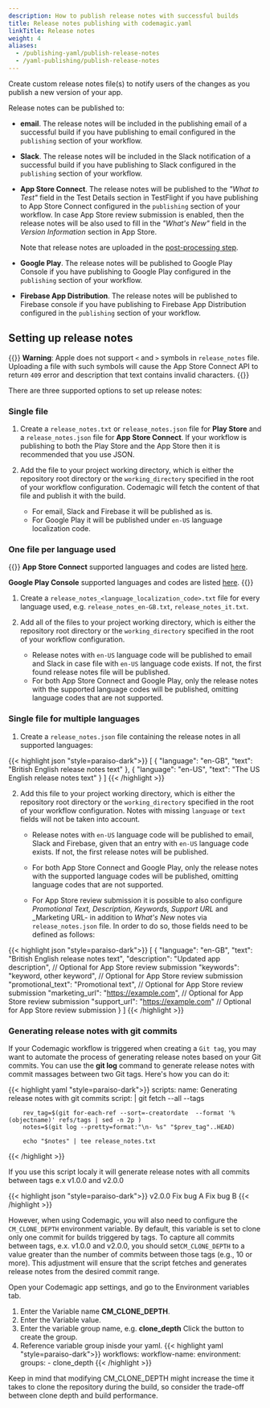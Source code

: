 ```yaml
---
description: How to publish release notes with successful builds
title: Release notes publishing with codemagic.yaml
linkTitle: Release notes
weight: 4
aliases: 
  - /publishing-yaml/publish-release-notes
  - /yaml-publishing/publish-release-notes
---
```


Create custom release notes file(s) to notify users of the changes as you publish a new version of your app.

Release notes can be published to:

* **email**. The release notes will be included in the publishing email of a successful build if you have publishing to email configured in the `publishing` section of your workflow.
* **Slack**. The release notes will be included in the Slack notification of a successful build if you have publishing to Slack configured in the `publishing` section of your workflow.
* **App Store Connect**. The release notes will be published to the _"What to Test"_ field in the Test Details section in TestFlight if you have publishing to App Store Connect configured in the `publishing` section of your workflow. In case App Store review submission is enabled, then the release notes will be also used to fill in the _"What's New"_ field in the _Version Information_ section in App Store.

  Note that release notes are uploaded in the [post-processing step](/yaml-publishing/app-store-connect/#post-processing-of-app-store-connect-distribution-magic-actions).

* **Google Play**. The release notes will be published to Google Play Console if you have publishing to Google Play configured in the `publishing` section of your workflow.
* **Firebase App Distribution**. The release notes will be published to Firebase console if you have publishing to Firebase App Distribution configured in the `publishing` section of your workflow.



## Setting up release notes

{{<notebox>}}
**Warning**:
 Apple does not support `<` and `>` symbols in `release_notes` file. Uploading a file with such symbols will cause the App Store Connect API to return `409` error and description that text contains invalid characters.
{{</notebox>}}

There are three supported options to set up release notes:

### Single file

1. Create a `release_notes.txt` or `release_notes.json` file for **Play Store** and a `release_notes.json` file for **App Store Connect**. If your workflow is publishing to both the Play Store and the App Store then it is recommended that you use JSON.

2. Add the file to your project working directory, which is either the repository root directory or the `working_directory` specified in the root of your workflow configuration. Codemagic will fetch the content of that file and publish it with the build.

    * For email, Slack and Firebase it will be published as is.
    * For Google Play it will be published under `en-US` language localization code.

### One file per language used

{{<notebox>}}
**App Store Connect** supported languages and codes are listed [here](https://developer.apple.com/documentation/appstoreconnectapi/betabuildlocalizationcreaterequest/data/attributes). 

**Google Play Console** supported languages and codes are listed [here](https://support.google.com/googleplay/android-developer/table/4419860?hl=en).
{{</notebox>}}

1. Create a `release_notes_<language_localization_code>.txt` file for every language used, e.g. `release_notes_en-GB.txt`, `release_notes_it.txt`.

2. Add all of the files to your project working directory, which is either the repository root directory or the `working_directory` specified in the root of your workflow configuration.

   * Release notes with `en-US` language code will be published to email and Slack in case file with `en-US` language code exists. If not, the first found release notes file will be published.
   * For both App Store Connect and Google Play, only the release notes with the supported language codes will be published, omitting language codes that are not supported.

### Single file for multiple languages

1. Create a `release_notes.json` file containing the release notes in all supported languages:

{{< highlight json "style=paraiso-dark">}}
[
    {
        "language": "en-GB",
        "text": "British English release notes text"
    },
    {
        "language": "en-US",
        "text": "The US English release notes text"
    }
]
{{< /highlight >}}


2. Add this file to your project working directory, which is either the repository root directory or the `working_directory` specified in the root of your workflow configuration. Notes with missing `language` or `text` fields will not be taken into account.

    * Release notes with `en-US` language code will be published to email, Slack and Firebase, given that an entry with `en-US` language code exists. If not, the first release notes will be published.
    
    * For both App Store Connect and Google Play, only the release notes with the supported language codes will be published, omitting language codes that are not supported.
    
    * For App Store review submission it is possible to also configure _Promotional Text, Description, Keywords, Support URL_ and _Marketing URL- in addition to _What's New_ notes via `release_notes.json` file. In order to do so, those fields need to be defined as follows:

{{< highlight json "style=paraiso-dark">}}
[
    {
        "language": "en-GB",
        "text": "British English release notes text",
        "description": "Updated app description", // Optional for App Store review submission
        "keywords": "keyword, other keyword", // Optional for App Store review submission
        "promotional_text": "Promotional text", // Optional for App Store review submission
        "marketing_url": "https://example.com", // Optional for App Store review submission
        "support_url": "https://example.com" // Optional for App Store review submission
    }
]
{{< /highlight >}}

### Generating release notes with git commits
If your Codemagic workflow is triggered when creating a `Git tag`, you may want to automate the process of generating release notes based on your Git commits.
You can use the **git log** command to generate release notes with commit massages between two Git tags. Here's how you can do it:

{{< highlight yaml "style=paraiso-dark">}}
  scripts:
    name: Generating release notes with git commits
    script: | 
        git fetch --all --tags

        rev_tag=$(git for-each-ref --sort=-creatordate  --format '%(objectname)' refs/tags | sed -n 2p )
        notes=$(git log --pretty=format:"\n- %s" "$prev_tag"..HEAD)

        echo "$notes" | tee release_notes.txt
{{< /highlight >}}

If you use this script localy it will generate release notes with all commits between tags e.x v1.0.0 and v2.0.0

{{< highlight json "style=paraiso-dark">}}
    v2.0.0
    Fix bug A
    Fix bug B
{{< /highlight >}}

However, when using Codemagic, you will also need to configure the `CM_CLONE_DEPTH` environment variable. By default, this variable is set to clone only one commit for builds triggered by tags. To capture all commits between tags, e.x. v1.0.0 and v2.0.0, you should set`CM_CLONE_DEPTH` to a value greater than the number of commits between those tags (e.g., 10 or more). This adjustment will ensure that the script fetches and generates release notes from the desired commit range.

Open your Codemagic app settings, and go to the Environment variables tab.
1. Enter the Variable name **CM_CLONE_DEPTH**.
2. Enter the Variable value.
3. Enter the variable group name, e.g. **clone_depth** Click the button to create the group.
4. Reference variable group inisde your yaml.
{{< highlight yaml "style=paraiso-dark">}}
workflows:
  workflow-name:
    environment:
      groups:
        - clone_depth
{{< /highlight >}}

Keep in mind that modifying CM_CLONE_DEPTH might increase the time it takes to clone the repository during the build, so consider the trade-off between clone depth and build performance.